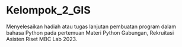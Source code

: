 # Kelompok_2_GIS
Menyelesaikan hadiah atau tugas lanjutan pembuatan program dalam bahasa Python pada pertemuan Materi Python Gabungan, Rekruitasi Asisten Riset MBC Lab 2023. 

